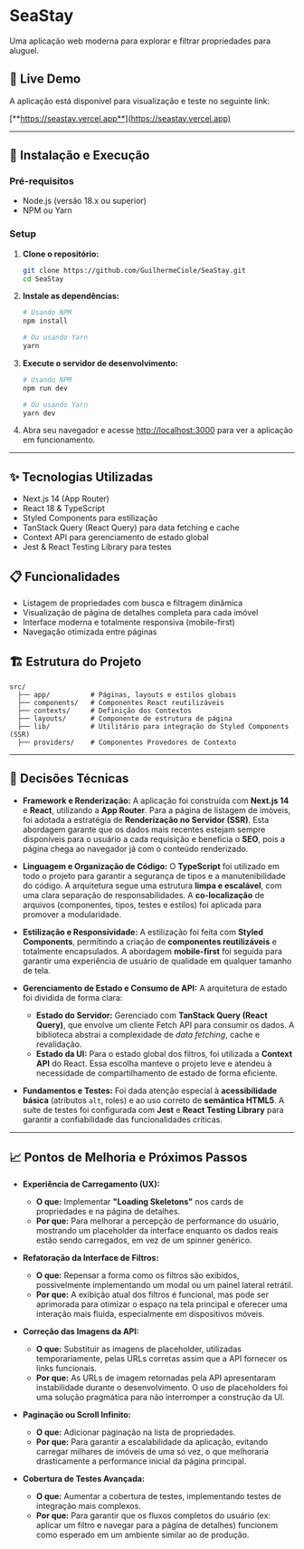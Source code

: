 # SeaStay

Uma aplicação web moderna para explorar e filtrar propriedades para aluguel.

## 🚀 Live Demo

A aplicação está disponível para visualização e teste no seguinte link:

[**https://seastay.vercel.app**](https://seastay.vercel.app)

---

## 🔧 Instalação e Execução

### Pré-requisitos

- Node.js (versão 18.x ou superior)
- NPM ou Yarn

### Setup

1.  **Clone o repositório:**

    ```bash
    git clone https://github.com/GuilhermeCiole/SeaStay.git
    cd SeaStay
    ```

2.  **Instale as dependências:**

    ```bash
    # Usando NPM
    npm install

    # Ou usando Yarn
    yarn
    ```

3.  **Execute o servidor de desenvolvimento:**

    ```bash
    # Usando NPM
    npm run dev

    # Ou usando Yarn
    yarn dev
    ```

4.  Abra seu navegador e acesse [http://localhost:3000](http://localhost:3000) para ver a aplicação em funcionamento.

---

## ✨ Tecnologias Utilizadas

- Next.js 14 (App Router)
- React 18 & TypeScript
- Styled Components para estilização
- TanStack Query (React Query) para data fetching e cache
- Context API para gerenciamento de estado global
- Jest & React Testing Library para testes

## 📋 Funcionalidades

- Listagem de propriedades com busca e filtragem dinâmica
- Visualização de página de detalhes completa para cada imóvel
- Interface moderna e totalmente responsiva (mobile-first)
- Navegação otimizada entre páginas

## 🏗️ Estrutura do Projeto

```
src/
  ├── app/          # Páginas, layouts e estilos globais
  ├── components/   # Componentes React reutilizáveis
  ├── contexts/     # Definição dos Contextos
  ├── layouts/      # Componente de estrutura de página
  ├── lib/          # Utilitário para integração do Styled Components (SSR)
  ├── providers/    # Componentes Provedores de Contexto
```

---

## 🎯 Decisões Técnicas

- **Framework e Renderização:** A aplicação foi construída com **Next.js 14** e **React**, utilizando a **App Router**. Para a página de listagem de imóveis, foi adotada a estratégia de **Renderização no Servidor (SSR)**. Esta abordagem garante que os dados mais recentes estejam sempre disponíveis para o usuário a cada requisição e beneficia o **SEO**, pois a página chega ao navegador já com o conteúdo renderizado.

- **Linguagem e Organização de Código:** O **TypeScript** foi utilizado em todo o projeto para garantir a segurança de tipos e a manutenibilidade do código. A arquitetura segue uma estrutura **limpa e escalável**, com uma clara separação de responsabilidades. A **co-localização** de arquivos (componentes, tipos, testes e estilos) foi aplicada para promover a modularidade.

- **Estilização e Responsividade:** A estilização foi feita com **Styled Components**, permitindo a criação de **componentes reutilizáveis** e totalmente encapsulados. A abordagem **mobile-first** foi seguida para garantir uma experiência de usuário de qualidade em qualquer tamanho de tela.

- **Gerenciamento de Estado e Consumo de API:** A arquitetura de estado foi dividida de forma clara:

  - **Estado do Servidor:** Gerenciado com **TanStack Query (React Query)**, que envolve um cliente Fetch API para consumir os dados. A biblioteca abstrai a complexidade de _data fetching_, cache e revalidação.
  - **Estado da UI:** Para o estado global dos filtros, foi utilizada a **Context API** do React. Essa escolha manteve o projeto leve e atendeu à necessidade de compartilhamento de estado de forma eficiente.

- **Fundamentos e Testes:** Foi dada atenção especial à **acessibilidade básica** (atributos `alt`, roles) e ao uso correto de **semântica HTML5**. A suíte de testes foi configurada com **Jest** e **React Testing Library** para garantir a confiabilidade das funcionalidades críticas.

---

## 📈 Pontos de Melhoria e Próximos Passos

- **Experiência de Carregamento (UX):**

  - **O que:** Implementar **"Loading Skeletons"** nos cards de propriedades e na página de detalhes.
  - **Por que:** Para melhorar a percepção de performance do usuário, mostrando um placeholder da interface enquanto os dados reais estão sendo carregados, em vez de um spinner genérico.

- **Refatoração da Interface de Filtros:**

  - **O que:** Repensar a forma como os filtros são exibidos, possivelmente implementando um modal ou um painel lateral retrátil.
  - **Por que:** A exibição atual dos filtros é funcional, mas pode ser aprimorada para otimizar o espaço na tela principal e oferecer uma interação mais fluida, especialmente em dispositivos móveis.

- **Correção das Imagens da API:**

  - **O que:** Substituir as imagens de placeholder, utilizadas temporariamente, pelas URLs corretas assim que a API fornecer os links funcionais.
  - **Por que:** As URLs de imagem retornadas pela API apresentaram instabilidade durante o desenvolvimento. O uso de placeholders foi uma solução pragmática para não interromper a construção da UI.

- **Paginação ou Scroll Infinito:**

  - **O que:** Adicionar paginação na lista de propriedades.
  - **Por que:** Para garantir a escalabilidade da aplicação, evitando carregar milhares de imóveis de uma só vez, o que melhoraria drasticamente a performance inicial da página principal.

- **Cobertura de Testes Avançada:**
  - **O que:** Aumentar a cobertura de testes, implementando testes de integração mais complexos.
  - **Por que:** Para garantir que os fluxos completos do usuário (ex: aplicar um filtro e navegar para a página de detalhes) funcionem como esperado em um ambiente similar ao de produção.
